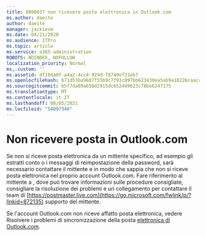 ```yaml
---
title: 8000037 non ricevere posta elettronica in Outlook.com
ms.author: daeite
author: daeite
manager: jackiesm
ms.date: 04/21/2020
ms.audience: ITPro
ms.topic: article
ms.service: o365-administration
ROBOTS: NOINDEX, NOFOLLOW
localization_priority: Normal
ms,.custom: ''
ms.assetid: df10da0f-a4a2-4cc4-929d-f8740ef31eb7
ms.openlocfilehash: 671d53ba9687f55b9c7f91c097bb623430ea5ab9a18226caacabdc92f6b410d8
ms.sourcegitcommit: b5f7da89a650d2915dc652449623c78be6247175
ms.translationtype: MT
ms.contentlocale: it-IT
ms.lasthandoff: 08/05/2021
ms.locfileid: "54097346"
---
```

# <a name="not-receiving-mail-in-outlookcom"></a>Non ricevere posta in Outlook.com

Se non si riceve posta elettronica da un mittente specifico, ad esempio gli estratti conto o i messaggi di reimpostazione della password, sarà necessario contattare il mittente e in modo che sappia che non si riceve posta elettronica nel proprio account Outlook.com. Fare riferimento al mittente a , dove può trovare informazioni sulle procedure consigliate, consigliare la risoluzione dei problemi e un collegamento per contattare il team di [https://postmaster.live.com](https://go.microsoft.com/fwlink/p/?linkid=872135) supporto del mittente.
  
Se l'account Outlook.com non riceve affatto posta elettronica, vedere Risolvere i problemi di sincronizzazione della posta [elettronica di Outlook.com](https://go.microsoft.com/fwlink/p/?linkid=874363).
  

